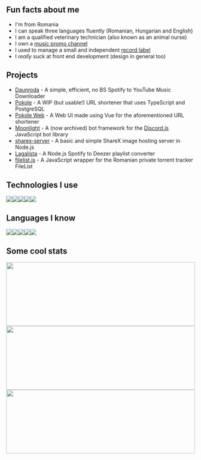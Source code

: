 ## Fun facts about me
- I'm from Romania
- I can speak three languages fluently (Romanian, Hungarian and English)
- I am a qualified veterinary technician (also known as an animal nurse)
- I own a [music promo channel](https://layers.yt/rap)
- I used to manage a small and independent [record label](https://layers.yt/records)
- I *really* suck at front end development (design in general too)

## Projects
- [Daunroda](https://github.com/alexthemaster/daunroda) - A simple, efficient, no BS Spotify to YouTube Music Downloader
- [Pokole](https://github.com/alexthemaster/pokole) - A WIP (but usable!) URL shortener that uses TypeScript and PostgreSQL 
- [Pokole Web](https://github.com/alexthemaster/pokole-web) - A Web UI made using Vue for the aforementioned URL shortener
- [Moonlight](https://github.com/alexthemaster/moonlight) - A (now archived) bot framework for the [Discord.js](https://discord.js.org/) JavaScript bot library 
- [sharex-server](https://github.com/authenticname/sharex-server) - A basic and simple ShareX image hosting server in Node.js
- [Lagalista](https://github.com/alexthemaster/lagalista) - A Node.js Spotify to Deezer playlist converter
- [filelist.js](https://github.com/alexthemaster/filelist.js) - A JavaScript wrapper for the Romanian private torrent tracker FileList


## Technologies I use
<img src="https://img.shields.io/badge/node.js%20-%2343853D.svg?&style=for-the-badge&logo=node.js&logoColor=white"/><!--
--><img src="https://img.shields.io/badge/postgres-%23316192.svg?&style=for-the-badge&logo=postgresql&logoColor=white"/><!--
--><img src="https://img.shields.io/badge/nginx%20-%23009639.svg?&style=for-the-badge&logo=nginx&logoColor=white"/><!--
--><img src="https://img.shields.io/badge/github%20actions%20-%232671E5.svg?&style=for-the-badge&logo=github%20actions&logoColor=white"/><!--
--><img src="https://img.shields.io/badge/vuejs%20-%2335495e.svg?&style=for-the-badge&logo=vue.js&logoColor=%234FC08D"/>

## Languages I know
<img src="https://img.shields.io/badge/javascript%20-%23323330.svg?&style=for-the-badge&logo=javascript&logoColor=%23F7DF1E"/><!--
--><img src="https://img.shields.io/badge/typescript%20-%23007ACC.svg?&style=for-the-badge&logo=typescript&logoColor=white"/><!--
--><img src="https://img.shields.io/badge/java-%23ED8B00.svg?&style=for-the-badge&logo=java&logoColor=white"/><!--
--><img src="https://img.shields.io/badge/html5%20-%23E34F26.svg?&style=for-the-badge&logo=html5&logoColor=white"/><!--
--><img src="https://img.shields.io/badge/css3%20-%231572B6.svg?&style=for-the-badge&logo=css3&logoColor=white"/>

## Some cool stats
<!-- Overall stats -->
<img src="https://github-readme-stats.vercel.app/api?username=alexthemaster&count_private=true&show_icons=true&theme=tokyonight" height="170px" width="100%">
<!-- Top langugages -->
<img src="https://github-readme-stats.vercel.app/api/top-langs/?username=alexthemaster&theme=blue-black&layout=compact&title_color=4F8CC9&text_color=9f9f9f&bg_color=151515&hide_border=true&icon_color=4F8CC9" height="170px" width="100%">
<!-- Wakatime -->
<img src="https://github-readme-stats.vercel.app/api/wakatime?username=AlexTheMaster&layout=compact" height="170px" width="100%">
